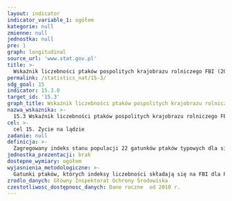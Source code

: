 ```yaml
---
layout: indicator
indicator_variable_1: ogółem
kategorie: null
zmienne: null
jednostka: null
pre: 1
graph: longitudinal
source_url: 'www.stat.gov.pl'
title: >-
  Wskaźnik liczebności ptaków pospolitych krajobrazu rolniczego FBI (2000 = 100)
permalink: /statistics_nat/15-3/
sdg_goal: 15
indicator: 15.3.0
target_id: '15.3'
graph_title: Wskaźnik liczebności ptaków pospolitych krajobrazu rolniczego FBI (2000 = 100)
nazwa_wskaznika: >-
  15.3 Wskaźnik liczebności ptaków pospolitych krajobrazu rolniczego FBI (2000 = 100)
cel: >-
  cel 15. Życie na lądzie
zadanie: null
definicja: >-
  Zagregowany indeks stanu populacji 22 gatunków ptaków typowych dla siedlisk krajobrazu rolniczego (rok bazowy 2000=100).
jednostka_prezentacji: brak
dostepne_wymiary: ogółem
wyjasnienia_metodologiczne: >-
  Gatunki ptaków, których indeksy liczebności składają się na FBI dla Polski: bocian biały, pustułka, czajka, rycyk, dudek, turkawka, skowronek, dzierlatka, świergotek łąkowy, pliszka żółta, dymówka, pokląskwa, kląskawka, cierniówka, gąsiorek, mazurek, szpak, makolągwa, kulczyk, potrzeszcz, trznadel i ortolan.Wskaźnik wykalibrowany jest w relacji do roku bazowego, którym w przypadku Polski jest rok 2000. Oznacza to, że wartość FBI dla roku 2000 przyjęto umownie za 100. Wartość wskaźnika wynosząca 88 w roku 2010 oznacza, że w tym roku FBI był o 12% niższy niż w roku bazowym.Wskaźnik FBI jest obecnie jednym z oficjalnie stosowanych wskaźników stanu środowiska w krajach członkowskich Unii Europejskiej. Jest on traktowany jako wskaźnik stanu 'zdrowia' ekosystemów użytkowanych rolniczo.Wartości FBI uzyskiwane są na podstawie danych zbieranych w programie 'Monitoring Pospolitych Ptaków Lęgowych'.
zrodlo_danych: Główny Inspektorat Ochrony Środowiska
czestotliwosc_dostępnosc_danych: Dane roczne  od 2010 r.
---
```

